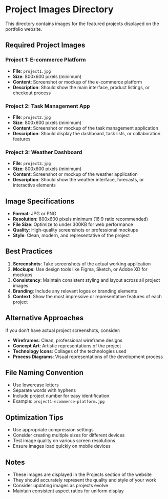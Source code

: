 # Project Images Directory

This directory contains images for the featured projects displayed on the portfolio website.

## Required Project Images

### Project 1: E-commerce Platform
- **File**: `project1.jpg`
- **Size**: 800x600 pixels (minimum)
- **Content**: Screenshot or mockup of the e-commerce platform
- **Description**: Should show the main interface, product listings, or checkout process

### Project 2: Task Management App
- **File**: `project2.jpg`
- **Size**: 800x600 pixels (minimum)
- **Content**: Screenshot or mockup of the task management application
- **Description**: Should display the dashboard, task lists, or collaboration features

### Project 3: Weather Dashboard
- **File**: `project3.jpg`
- **Size**: 800x600 pixels (minimum)
- **Content**: Screenshot or mockup of the weather application
- **Description**: Should show the weather interface, forecasts, or interactive elements

## Image Specifications

- **Format**: JPG or PNG
- **Resolution**: 800x600 pixels minimum (16:9 ratio recommended)
- **File Size**: Optimize to under 300KB for web performance
- **Quality**: High-quality screenshots or professional mockups
- **Style**: Clean, modern, and representative of the project

## Best Practices

1. **Screenshots**: Take screenshots of the actual working application
2. **Mockups**: Use design tools like Figma, Sketch, or Adobe XD for mockups
3. **Consistency**: Maintain consistent styling and layout across all project images
4. **Branding**: Include any relevant logos or branding elements
5. **Context**: Show the most impressive or representative features of each project

## Alternative Approaches

If you don't have actual project screenshots, consider:

- **Wireframes**: Clean, professional wireframe designs
- **Concept Art**: Artistic representations of the project
- **Technology Icons**: Collages of the technologies used
- **Process Diagrams**: Visual representations of the development process

## File Naming Convention

- Use lowercase letters
- Separate words with hyphens
- Include project number for easy identification
- Example: `project1-ecommerce-platform.jpg`

## Optimization Tips

- Use appropriate compression settings
- Consider creating multiple sizes for different devices
- Test image quality on various screen resolutions
- Ensure images load quickly on mobile devices

## Notes

- These images are displayed in the Projects section of the website
- They should accurately represent the quality and style of your work
- Consider updating images as projects evolve
- Maintain consistent aspect ratios for uniform display
